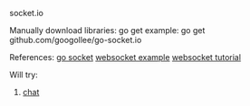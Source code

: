 socket.io

Manually download libraries:
go get <libraries>
example:
go get github.com/googollee/go-socket.io

References:
[go socket](https://github.com/googollee/go-socket.io)
[websocket example](https://github.com/googollee/go-socket.io/blob/master/_examples/default-http/main.go)
[websocket tutorial](https://tutorialedge.net/golang/go-websocket-tutorial/)

Will try:
1. [chat](https://scotch.io/bar-talk/build-a-realtime-chat-server-with-go-and-websockets)